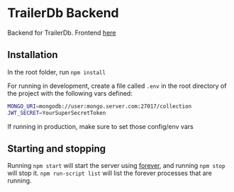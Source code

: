 # TrailerDb Backend

Backend for TrailerDb. Frontend [here](http://github.com/makrandgupta/trailerdb-frontend)

## Installation

In the root folder, run `npm install`

For running in development, create a file called `.env` in the root directory of the project with the following vars defined:

``` bash
MONGO_URI=mongodb://user:mongo.server.com:27017/collection
JWT_SECRET=YourSuperSecretToken
```

If running in production, make sure to set those config/env vars
## Starting and stopping


Running `npm start` will start the server using [forever](
https://github.com/nodejitsu/forever), and running `npm stop` will stop it.
`npm run-script list` will list the forever processes that are running.